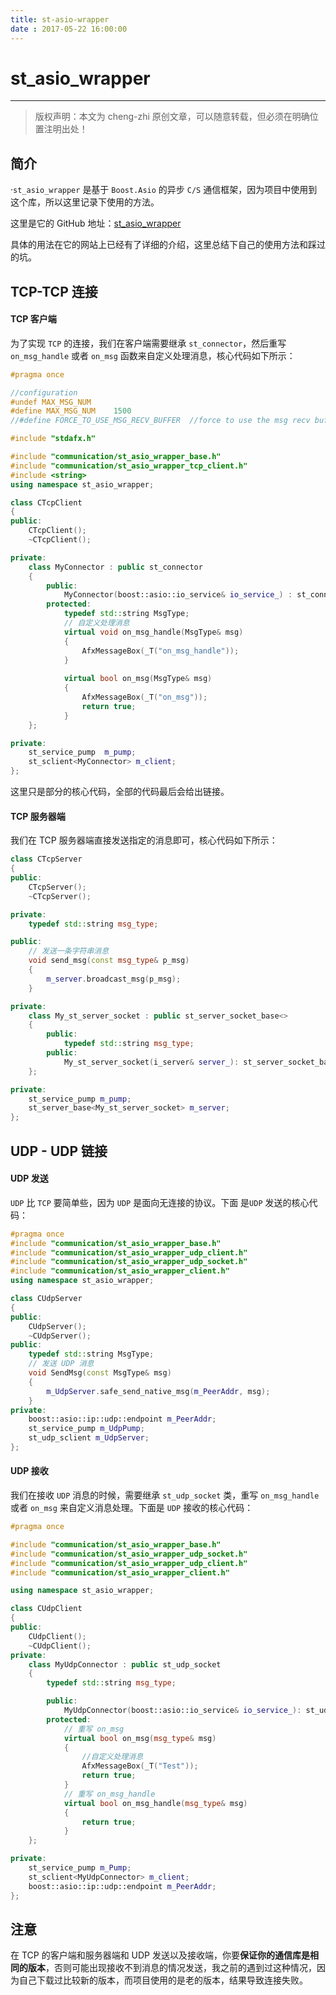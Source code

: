 ```yaml
---
title: st-asio-wrapper
date : 2017-05-22 16:00:00
---
```


# st_asio_wrapper
***
> 版权声明：本文为 cheng-zhi 原创文章，可以随意转载，但必须在明确位置注明出处！ 

## 简介
·`st_asio_wrapper` 是基于 `Boost.Asio` 的异步 `C/S` 通信框架，因为项目中使用到这个库，所以这里记录下使用的方法。

这里是它的 GitHub 地址：[st_asio_wrapper ](https://github.com/youngwolf-project/st_asio_wrapper)

具体的用法在它的网站上已经有了详细的介绍，这里总结下自己的使用方法和踩过的坑。

## TCP-TCP 连接

#### TCP 客户端
为了实现 `TCP` 的连接，我们在客户端需要继承 `st_connector`，然后重写 `on_msg_handle` 或者 `on_msg` 函数来自定义处理消息，核心代码如下所示：
```cpp
#pragma once

//configuration
#undef MAX_MSG_NUM
#define MAX_MSG_NUM	   1500
//#define FORCE_TO_USE_MSG_RECV_BUFFER  //force to use the msg recv buffer

#include "stdafx.h" 

#include "communication/st_asio_wrapper_base.h"
#include "communication/st_asio_wrapper_tcp_client.h"
#include <string>
using namespace st_asio_wrapper;

class CTcpClient
{
public:
	CTcpClient();
	~CTcpClient();

private:
	class MyConnector : public st_connector
	{
		public:
			MyConnector(boost::asio::io_service& io_service_) : st_connector(io_service_){}
		protected:
			typedef std::string MsgType;
            // 自定义处理消息
			virtual void on_msg_handle(MsgType& msg)
			{
				AfxMessageBox(_T("on_msg_handle"));
			}
			
			virtual bool on_msg(MsgType& msg)
			{
				AfxMessageBox(_T("on_msg"));
				return true;
			}
	};

private: 
	st_service_pump  m_pump;
	st_sclient<MyConnector> m_client;
};
```
这里只是部分的核心代码，全部的代码最后会给出链接。

#### TCP 服务器端
我们在 TCP 服务器端直接发送指定的消息即可，核心代码如下所示：
```cpp
class CTcpServer
{
public:
	CTcpServer();
	~CTcpServer();

private:
	typedef std::string msg_type;

public: 
    // 发送一条字符串消息
	void send_msg(const msg_type& p_msg)
    { 
	    m_server.broadcast_msg(p_msg);  
    }

private: 
	class My_st_server_socket : public st_server_socket_base<>
	{
		public:
			typedef std::string msg_type;
		public:
			My_st_server_socket(i_server& server_): st_server_socket_base(server_){}  
	};

private: 
	st_service_pump m_pump;
	st_server_base<My_st_server_socket> m_server;   
};
```


## UDP - UDP 链接
#### UDP 发送
`UDP` 比 `TCP` 要简单些，因为 `UDP` 是面向无连接的协议。下面 是`UDP` 发送的核心代码：
```cpp
#pragma once
#include "communication/st_asio_wrapper_base.h"
#include "communication/st_asio_wrapper_udp_client.h"
#include "communication/st_asio_wrapper_udp_socket.h"
#include "communication/st_asio_wrapper_client.h"
using namespace st_asio_wrapper;

class CUdpServer
{
public:
	CUdpServer();
	~CUdpServer();
public:
	typedef std::string MsgType;
    // 发送 UDP 消息
	void SendMsg(const MsgType& msg)
    {
        m_UdpServer.safe_send_native_msg(m_PeerAddr, msg);
    }
private:
	boost::asio::ip::udp::endpoint m_PeerAddr; 
	st_service_pump m_UdpPump;
	st_udp_sclient m_UdpServer;
};
```
#### UDP 接收
我们在接收 `UDP` 消息的时候，需要继承 `st_udp_socket` 类，重写 `on_msg_handle` 或者 `on_msg` 来自定义消息处理。下面是 `UDP` 接收的核心代码：
```cpp
#pragma once

#include "communication/st_asio_wrapper_base.h"
#include "communication/st_asio_wrapper_udp_socket.h"
#include "communication/st_asio_wrapper_udp_client.h"
#include "communication/st_asio_wrapper_client.h"

using namespace st_asio_wrapper;

class CUdpClient
{
public:
	CUdpClient();
	~CUdpClient();
private:
	class MyUdpConnector : public st_udp_socket
	{
		typedef std::string msg_type;

		public:
			MyUdpConnector(boost::asio::io_service& io_service_): st_udp_socket(io_service_) {}
		protected:
            // 重写 on_msg 
			virtual bool on_msg(msg_type& msg)
			{
				//自定义处理消息
				AfxMessageBox(_T("Test"));
				return true;
			}
            // 重写 on_msg_handle
			virtual bool on_msg_handle(msg_type& msg)
			{
				return true;
			}
	};

private:
	st_service_pump m_Pump;
	st_sclient<MyUdpConnector> m_client;
	boost::asio::ip::udp::endpoint m_PeerAddr;
};
```

## 注意
在 TCP 的客户端和服务器端和 UDP 发送以及接收端，你要**保证你的通信库是相同的版本**，否则可能出现接收不到消息的情况发送，我之前的遇到过这种情况，因为自己下载过比较新的版本，而项目使用的是老的版本，结果导致连接失败。

